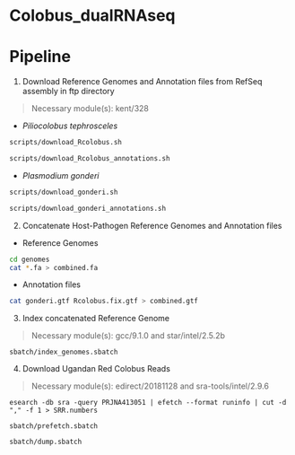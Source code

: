 # Colobus_dualRNAseq


# Pipeline

1. Download Reference Genomes and Annotation files from RefSeq assembly in ftp directory
> Necessary module(s): kent/328
  * _Piliocolobus tephrosceles_
```bash
scripts/download_Rcolobus.sh
```
```bash
scripts/download_Rcolobus_annotations.sh
```
  * _Plasmodium gonderi_
```bash
scripts/download_gonderi.sh
```
```bash
scripts/download_gonderi_annotations.sh
```
2. Concatenate Host-Pathogen Reference Genomes and Annotation files
  * Reference Genomes
```bash
cd genomes
cat *.fa > combined.fa
```
  * Annotation files
```bash
cat gonderi.gtf Rcolobus.fix.gtf > combined.gtf
```
3. Index concatenated Reference Genome
> Necessary module(s): gcc/9.1.0 and star/intel/2.5.2b
```sbatch
sbatch/index_genomes.sbatch
```
4. Download Ugandan Red Colobus Reads
> Necessary module(s): edirect/20181128 and sra-tools/intel/2.9.6
```
esearch -db sra -query PRJNA413051 | efetch --format runinfo | cut -d "," -f 1 > SRR.numbers
```
```
sbatch/prefetch.sbatch
```
```
sbatch/dump.sbatch
```
